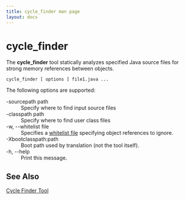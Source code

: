 ```yaml
---
title: cycle_finder man page
layout: docs
---
```


# cycle_finder

The **cycle_finder** tool statically analyzes specified Java source files for strong memory references between objects.

````
cycle_finder [ options ] file1.java ...
````

The following options are supported:

<dl>
<dt>-sourcepath path</dt>
<dd>Specify where to find input source files</dd>

<dt>-classpath path</dt>
<dd>Specify where to find user class files</dd>

<dt>-w, --whitelist file</dt>
<dd>Specifies a <a href="Cycle-Finder-Tool#wiki-whitelisting">whitelist file</a> specifying object references to ignore.</dd>

<dt>-Xbootclasspath:path</dt>
<dd>Boot path used by translation (not the tool itself).</dd>

<dt>-h, --help</dt>
<dd>Print this message.</dd>
</dl>

## See Also

[Cycle Finder Tool](Cycle-Finder-Tool.html)
